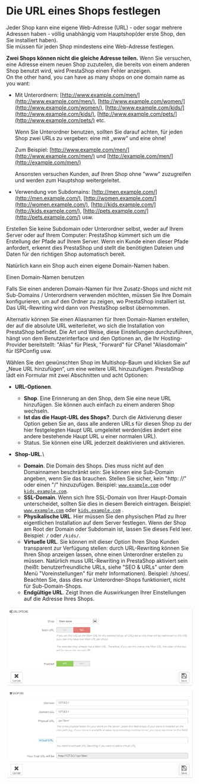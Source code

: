 # Die URL eines Shops festlegen

Jeder Shop kann eine eigene Web-Adresse (URL) - oder sogar mehrere Adressen haben - völlig unabhängig vom Hauptshop(der erste Shop, den Sie installiert haben).\
Sie müssen für jeden Shop mindestens eine Web-Adresse festlegen.

**Zwei Shops können nicht die gleiche Adresse teilen.** Wenn Sie versuchen, eine Adresse einem neuen Shop zuzuteilen, die bereits von einem anderen Shop benutzt wird, wird PrestaShop einen Fehler anzeigen.\
On the other hand, you can have as many shops on one domain name as you want:

*   Mit Unterordnern: [http://www.example.com/men/](http://www.example.com/men/), [http://www.example.com/women/](http://www.example.com/women/), [http://www.example.com/kids/](http://www.example.com/kids/), [http://www.example.com/pets/](http://www.example.com/pets/) etc.

    Wenn Sie Unterordner benutzen, sollten Sie darauf achten, für jeden Shop zwei URLs zu vergeben: eine mit „www“ und eine ohne!

    Zum Beispiel: [http://www.example.com/men/](http://www.example.com/men/) und [http://example.com/men/](http://example.com/men/)

    Ansonsten versuchen Kunden, auf Ihren Shop ohne "www" zuzugreifen und werden zum Hauptshop weitergeleitet.
* Verwendung von Subdomains: [http://men.example.com/](http://men.example.com/), [http://women.example.com/](http://women.example.com/), [http://kids.example.com/](http://kids.example.com/), [http://pets.example.com/](http://pets.example.com/) usw.

Erstellen Sie keine Subdomain oder Unterordner selbst, weder auf Ihrem Server oder auf Ihrem Computer: PrestaShop kümmert sich um die Erstellung der Pfade auf Ihrem Server. Wenn ein Kunde einen dieser Pfade anfordert, erkennt dies PrestaShop und stellt die benötigten Dateien und Daten für den richtigen Shop automatisch bereit.

Natürlich kann ein Shop auch einen eigene Domain-Namen haben.

Einen Domain-Namen benutzen

Falls Sie einen anderen Domain-Namen für Ihre Zusatz-Shops und nicht mit Sub-Domains / Unterordnern verwenden möchten, müssen Sie Ihre Domain konfigurieren, um auf den Ordner zu zeigen, wo PrestaShop installiert ist. Das URL-Rewriting wird dann von PrestaShop selbst übernommen.

Alternativ können Sie einen Aliasnamen für Ihren Domain-Namen erstellen, der auf die absolute URL weiterleitet, wo sich die Installation von PrestaShop befindet. Die Art und Weise, diese Einstellungen durchzuführen, hängt von dem Benutzerinterface und den Optionen an, die Ihr Hosting-Provider bereitstellt: "Alias" für Plesk, "Forward" für CPanel "Aliasdomain" für ISPConfig usw.

Wählen Sie den gewünschten Shop im Multishop-Baum und klicken Sie auf „Neue URL hinzufügen“, um eine weitere URL hinzuzufügen. PrestaShop lädt ein Formular mit zwei Abschnitten und acht Optionen:

* **URL-Optionen**.
  * **Shop**. Eine Erinnerung an den Shop, dem Sie eine neue URL hinzufügen. Sie können auch einfach zu einem anderen Shop wechseln.
  * **Ist das die Haupt-URL des Shops?**. Durch die Aktivierung dieser Option geben Sie an, dass alle anderen URLs für diesen Shop zu der hier festgelegten Haupt URL umgeleitet werden(dies ändert eine andere bestehende Haupt URL u einer normalen URL).
  * Status. Sie können eine URL jederzeit deaktivieren und aktivieren.
* **Shop-URL**.\

  * **Domain**. Die Domain des Shops. Dies muss nicht auf den Domainnamen beschränkt sein: Sie können eine Sub-Domain angeben, wenn Sie das brauchen. Stellen Sie sicher, kein "http: //" oder einen "/" hinzuzufügen. Beispiel: [`www.example.com`](http://www.example.com) oder [`kids.example.com`](http://kids.example.com).
  * **SSL-Domain**. Wenn sich Ihre SSL-Domain von Ihrer Haupt-Domain unterscheidet, sollten Sie dies in diesem Bereich eintragen. Beispiel: [`www.example.com`](http://www.example.com) oder [`kids.example.com`](http://kids.example.com) .
  * **Physikalische URL**. Hier müssen Sie den physischen Pfad zu Ihrer eigentlichen Installation auf dem Server festlegen. Wenn der Shop am Root der Domain oder Subdomain ist, lassen Sie dieses Feld leer. Beispiel: `/` oder `/kids/`.
  * **Virtuelle URL**. Sie können mit dieser Option Ihren Shop Kunden transparent zur Verfügung stellen: durch URL-Rewriting können Sie Ihren Shop anzeigen lassen, ohne einen Unterordner erstellen zu müssen. Natürlich muss URL-Rewriting in PrestaShop aktiviert sein (heißt: benutzerfreundliche URLs, siehe "SEO & URLs" unter dem Menü "Voreinstellungen" für mehr Informationen). Beispiel: /shoes/. Beachten Sie, dass dies nur Unterordner-Shops funktioniert, nicht für Sub-Domain-Shops.
  * **Endgültige URL**. Zeigt Ihnen die Auswirkungen Ihrer Einstellungen auf die Adresse Ihres Shops.

![](../../../.gitbook/assets/23790003.png)
